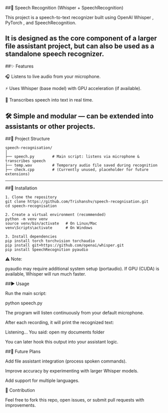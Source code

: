 ##🎤 Speech Recognition (Whisper + SpeechRecognition)

This project is a speech-to-text recognizer built using OpenAI Whisper
, PyTorch
, and SpeechRecognition.

It is designed as the core component of a larger file assistant project, but can also be used as a standalone speech recognizer.
---
##✨ Features

🎧 Listens to live audio from your microphone.

⚡ Uses Whisper (base model) with GPU acceleration (if available).

📄 Transcribes speech into text in real time.

🛠 Simple and modular — can be extended into assistants or other projects.
---
##📂 Project Structure
```
speech-recognisation/
│
├── speech.py        # Main script: listens via microphone & transcribes speech
├── temp.wav         # Temporary audio file saved during recognition
├── check.cpp        # (Currently unused, placeholder for future extensions)
```
---
##🔧 Installation
```
1. Clone the repository
git clone https://github.com/Trishanshv/speech-recognisation.git
cd speech-recognisation

2. Create a virtual environment (recommended)
python -m venv venv
source venv/bin/activate   # On Linux/Mac
venv\Scripts\activate      # On Windows

3. Install dependencies
pip install torch torchvision torchaudio
pip install git+https://github.com/openai/whisper.git
pip install SpeechRecognition pyaudio
```

⚠️ Note:

pyaudio may require additional system setup (portaudio).
If GPU (CUDA) is available, Whisper will run much faster.

##▶️ Usage

Run the main script:

python speech.py


The program will listen continuously from your default microphone.

After each recording, it will print the recognized text:

Listening...
You said: open my documents folder


You can later hook this output into your assistant logic.

##🚀 Future Plans

Add file assistant integration (process spoken commands).

Improve accuracy by experimenting with larger Whisper models.

Add support for multiple languages.

🤝 Contribution

Feel free to fork this repo, open issues, or submit pull requests with improvements.
